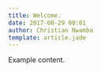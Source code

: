 ```yaml
---
title: Welcome.
date: 2017-08-29 00:01
author: Christian Nwamba
template: article.jade
---
```


Example content.